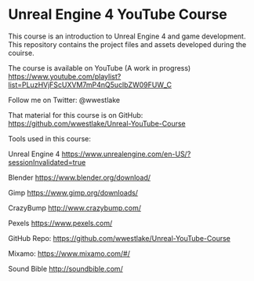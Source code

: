 # Unreal Engine 4 YouTube Course

This course is an introduction to Unreal Engine 4 and game development.  This repository contains the 
project files and assets developed during the couirse.

The course is available on YouTube (A work in progress) https://www.youtube.com/playlist?list=PLuzHVjFScUXVM7mP4nQ5uclbZW09FUW_C

Follow me on Twitter: @wwestlake

That material for this course is on GitHub: https://github.com/wwestlake/Unreal-YouTube-Course

Tools used in this course:

Unreal Engine 4
https://www.unrealengine.com/en-US/?sessionInvalidated=true

Blender
https://www.blender.org/download/

Gimp
https://www.gimp.org/downloads/

CrazyBump
http://www.crazybump.com/

Pexels
https://www.pexels.com/

GitHub Repo:
https://github.com/wwestlake/Unreal-YouTube-Course

Mixamo:
https://www.mixamo.com/#/

Sound Bible
http://soundbible.com/
